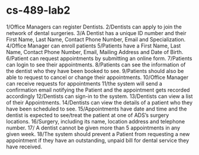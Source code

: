 # cs-489-lab2


1/Office Managers can register Dentists.
2/Dentists can apply to join the network of dental surgeries.
3/A Dentist has a unique ID number and their First Name, Last Name, Contact Phone Number, Email and Specialization.
4/Office Manager can enroll patients 
5/Patients have a First Name, Last Name, Contact Phone Number, Email, Mailing Address and Date of Birth.
6/Patient can request appointments by submitting an online form.
7/Patients can login to see their appointments.
8/Patients can see the information of the dentist who they have been booked to see.
9/Patients should also be able to request to cancel or change their appointments.
10/Office Manager can receive requests for appointments
11/the system will send a confirmation email notifying the Patient and the appointment gets recorded accordingly
12/Dentists can sign-in to the system.
13/Dentists can view a list of their Appointments.
14/Dentists can view the details of a patient who they have been scheduled to see.
 15/Appointments have date and time and the dentist is expected to see/treat the patient at one of ADS’s surgery locations. 
16/Surgery, including its name, location address and telephone number.
17/ A dentist cannot be given more than 5 appointments in any given week.
18/The system should prevent a Patient from requesting a new appointment if they have an outstanding, unpaid bill for dental service they have received.

